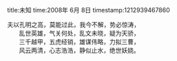 title:未知
time:2008年 6月 8日
timestamp:1212939467860

夫以孔明之高，莫能过此，我今不解，势必惊涛，<BR>&nbsp;&nbsp;&nbsp;&nbsp;&nbsp;&nbsp; 乱世英雄，气关何处，乱文未晓，疑为天骄，<BR>&nbsp;&nbsp;&nbsp;&nbsp;&nbsp;&nbsp; 三千越甲，五虎经销，雄谋伟略，力拟三曹，<BR>&nbsp;&nbsp;&nbsp;&nbsp;&nbsp;&nbsp; 风云两清，心志浩浩，静似止水，绝世妖娆。